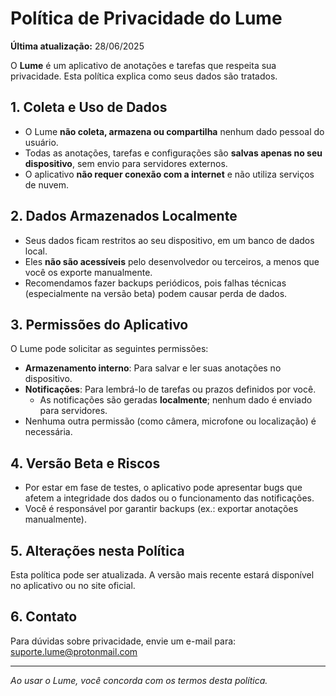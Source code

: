 # Política de Privacidade do Lume  

**Última atualização:** 28/06/2025

O **Lume** é um aplicativo de anotações e tarefas que respeita sua privacidade. Esta política explica como seus dados são tratados.  

## 1. Coleta e Uso de Dados  
- O Lume **não coleta, armazena ou compartilha** nenhum dado pessoal do usuário.  
- Todas as anotações, tarefas e configurações são **salvas apenas no seu dispositivo**, sem envio para servidores externos.  
- O aplicativo **não requer conexão com a internet** e não utiliza serviços de nuvem.  

## 2. Dados Armazenados Localmente  
- Seus dados ficam restritos ao seu dispositivo, em um banco de dados local.  
- Eles **não são acessíveis** pelo desenvolvedor ou terceiros, a menos que você os exporte manualmente.  
- Recomendamos fazer backups periódicos, pois falhas técnicas (especialmente na versão beta) podem causar perda de dados.  

## 3. Permissões do Aplicativo  
O Lume pode solicitar as seguintes permissões:  
- **Armazenamento interno**: Para salvar e ler suas anotações no dispositivo.  
- **Notificações**: Para lembrá-lo de tarefas ou prazos definidos por você.  
  - As notificações são geradas **localmente**; nenhum dado é enviado para servidores.  
- Nenhuma outra permissão (como câmera, microfone ou localização) é necessária.  

## 4. Versão Beta e Riscos  
- Por estar em fase de testes, o aplicativo pode apresentar bugs que afetem a integridade dos dados ou o funcionamento das notificações.  
- Você é responsável por garantir backups (ex.: exportar anotações manualmente).  

## 5. Alterações nesta Política  
Esta política pode ser atualizada. A versão mais recente estará disponível no aplicativo ou no site oficial.  

## 6. Contato  
Para dúvidas sobre privacidade, envie um e-mail para: suporte.lume@protonmail.com 

---  

*Ao usar o Lume, você concorda com os termos desta política.*  